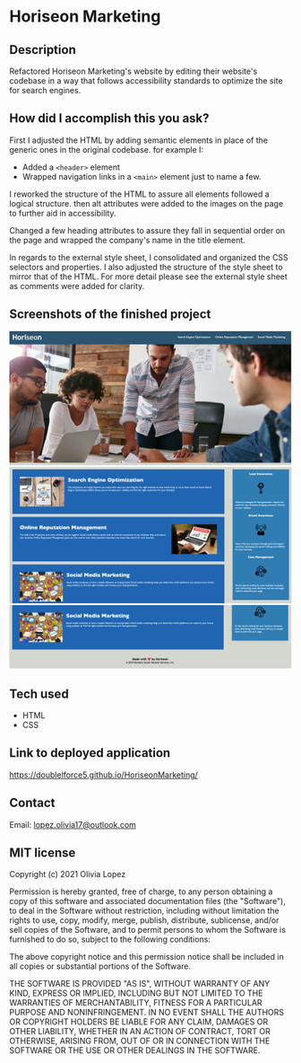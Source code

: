 # Horiseon Marketing 

## Description 

Refactored Horiseon Marketing's website by editing their website's codebase in a way that follows accessibility standards to optimize the site for search engines. 

## How did I accomplish this you ask? 

First I adjusted the HTML by adding semantic elements in place of the generic ones in the original codebase. for example I:
  - Added a `<header>` element 
  - Wrapped navigation links in a `<main>` element 
just to name a few. 

I reworked the structure of the HTML to assure all elements followed a logical structure. then alt attributes were added to the images on the page to further aid in accessibility.

Changed a few heading attributes to assure they fall in sequential order on the page and wrapped the company's name in the title element.

In regards to the external style sheet, I consolidated and organized the CSS selectors and properties. I also adjusted the structure of the style sheet to mirror that of the HTML. For more detail please see the external style sheet as comments were added for clarity.

## Screenshots of the finished project

![First of three screenshots](assets/images/Screenshot-1.png)
![Second of three screenshots](assets/images/Screenshot-2.png)
![Third of three screenshots](assets/images/Screenshot-3.png)

## Tech used

- HTML
- CSS

## Link to deployed application

https://doublelforce5.github.io/HoriseonMarketing/

## Contact 

Email: lopez.olivia17@outlook.com

## MIT license

Copyright (c) 2021 Olivia Lopez 

Permission is hereby granted, free of charge, to any person obtaining a copy
of this software and associated documentation files (the "Software"), to deal
in the Software without restriction, including without limitation the rights
to use, copy, modify, merge, publish, distribute, sublicense, and/or sell
copies of the Software, and to permit persons to whom the Software is
furnished to do so, subject to the following conditions:

The above copyright notice and this permission notice shall be included in all
copies or substantial portions of the Software.

THE SOFTWARE IS PROVIDED "AS IS", WITHOUT WARRANTY OF ANY KIND, EXPRESS OR
IMPLIED, INCLUDING BUT NOT LIMITED TO THE WARRANTIES OF MERCHANTABILITY,
FITNESS FOR A PARTICULAR PURPOSE AND NONINFRINGEMENT. IN NO EVENT SHALL THE
AUTHORS OR COPYRIGHT HOLDERS BE LIABLE FOR ANY CLAIM, DAMAGES OR OTHER
LIABILITY, WHETHER IN AN ACTION OF CONTRACT, TORT OR OTHERWISE, ARISING FROM,
OUT OF OR IN CONNECTION WITH THE SOFTWARE OR THE USE OR OTHER DEALINGS IN THE
SOFTWARE.

